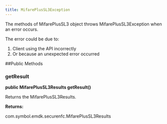 ```yaml
---
title: MifarePlusSL3Exception
---
```


The methods of MifarePlusSL3 object throws MifarePlusSL3Exception when an error
 occurs.

The error could be due to:

1. Client using the API incorrectly
2. Or because an unexpected error occurred

##Public Methods

### getResult

**public MifarePlusSL3Results getResult()**

Returns the MifarePlusSL3Results.

**Returns:**

com.symbol.emdk.securenfc.MifarePlusSL3Results


